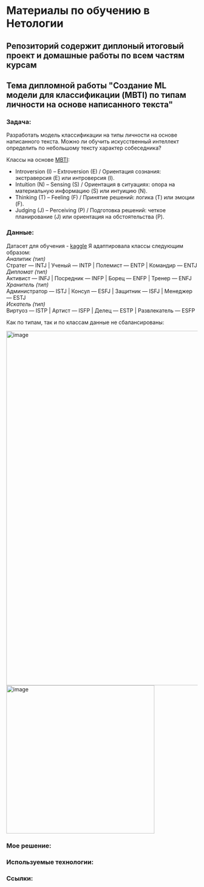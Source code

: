# Материалы по обучению в Нетологии

## Репозиторий содержит диплоный итоговый проект и домашные работы по всем частям курсам

## Тема дипломной работы "Создание ML модели для классификации (MBTI) по типам личности на основе написанного текста"

### Задача:  
Разработать модель классификации на типы личности на основе написанного текста.
Можно ли обучить искусственный интеллект определить по небольшому тексту характер собеседника?

Классы на основе [MBTI](https://www.myersbriggs.org):
* Introversion (I) – Extroversion (E) / Ориентация сознания: экстраверсия (E) или интроверсия (I).
* Intuition (N) – Sensing (S) / Ориентация в ситуациях: опора на материальную информацию (S) или интуицию (N).
* Thinking (T) – Feeling (F) / Принятие решений: логика (T) или эмоции (F).
* Judging (J) – Perceiving (P) / Подготовка решений: четкое планирование (J) или ориентация на обстоятельства (P).


### Данные:  
Датасет для обучения - [kaggle](https://www.kaggle.com/datasets/datasnaek/mbti-type)
Я адаптировала классы следующим образом:  
*Аналитик (тип)*  
Стратег — INTJ | Ученый — INTP | Полемист — ENTP | Командир — ENTJ   
*Дипломат (тип)*  
Активист — INFJ | Посредник — INFP | Борец — ENFP | Тренер — ENFJ   
*Хранитель (тип)*  
Администратор — ISTJ | Консул — ESFJ | Защитник — ISFJ | Менеджер — ESTJ   
*Искатель (тип)*  
Виртуоз — ISTP | Артист — ISFP | Делец — ESTP | Развлекатель — ESFP   

Как по типам, так и по классам данные не сбалансированы:  

<img width="933" alt="image" src="https://github.com/lteplova/netology_ds_diplom/assets/38242392/04f68570-dcaf-4ee1-94dc-2d8fdebbb9f6">

<img width="390" alt="image" src="https://github.com/lteplova/netology_ds_diplom/assets/38242392/dba1f5e9-0a25-4029-9837-e2a1e1b57343">



### Мое решение:  
### Используемые технологии:  
### Ссылки:  
